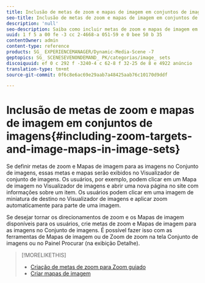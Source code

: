 ```yaml
---
title: Inclusão de metas de zoom e mapas de imagem em conjuntos de imagens
seo-title: Inclusão de metas de zoom e mapas de imagem em conjuntos de imagens
description: 'null'
seo-description: Saiba como incluir metas de zoom e mapas de imagem em Conjuntos de imagens.
uuid: 1 f 5 a 00 fe -3 cc 2-4668-a 051-59 e 0 bee 50 b 35
contentOwner: admin
content-type: reference
products: SG_ EXPERIENCEMANAGER/Dynamic-Media-Scene -7
geptopics: SG_ SCENESEVENONDEMAND_ PK/categorias/image_ sets
discoiquuid: ef 0 c 292 f -3240-4 c 62-8 f 32-25 de 8 e 4922 anúncio
translation-type: tm+mt
source-git-commit: 0f6c8e6ac69e29aab7a48425aab76c10170d9ddf

---
```



# Inclusão de metas de zoom e mapas de imagem em conjuntos de imagens{#including-zoom-targets-and-image-maps-in-image-sets}

Se definir metas de zoom e Mapas de imagem para as imagens no Conjunto de imagens, essas metas e mapas serão exibidos no Visualizador de conjunto de imagens. Os usuários, por exemplo, podem clicar em um Mapa de imagem no Visualizador de imagens e abrir uma nova página no site com informações sobre um item. Os usuários podem clicar em uma imagem de miniatura de destino no Visualizador de imagens e aplicar zoom automaticamente para parte de uma imagem.

Se desejar tornar os direcionamentos de zoom e os Mapas de imagem disponíveis para os usuários, crie metas de zoom e Mapas de imagem para as imagens no Conjunto de imagens. É possível fazer isso com as ferramentas de Mapas de imagem ou de Zoom de zoom na tela Conjunto de imagens ou no Painel Procurar (na exibição Detalhe).

>[!MORELIKETHIS]
>
>* [Criação de metas de zoom para Zoom guiado](creating-zoom-targets-guided-zoom.md#creating_zoom_targets_for_guided_zoom)
>* [Criar mapas de imagem](creating-image-maps.md#creating_image_maps)

